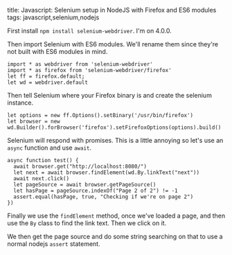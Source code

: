 title: Javascript: Selenium setup in NodeJS with Firefox and ES6 modules
tags: javascript,selenium,nodejs

First install `npm install selenium-webdriver`. I'm on 4.0.0.

Then import Selenium with ES6 modules. We'll rename them since they're not built with ES6 modules in mind.

```
import * as webdriver from 'selenium-webdriver'
import * as firefox from 'selenium-webdriver/firefox'
let ff = firefox.default; 
let wd = webdriver.default
```

Then tell Selenium where your Firefox binary is and create the selenium instance.

```
let options = new ff.Options().setBinary('/usr/bin/firefox')
let browser = new wd.Builder().forBrowser('firefox').setFirefoxOptions(options).build()
```

Selenium will respond with promises. This is a little annoying so let's use an `async` function and use `await`.

```
async function test() {
  await browser.get("http://localhost:8080/")
  let next = await browser.findElement(wd.By.linkText("next"))
  await next.click()
  let pageSource = await browser.getPageSource()
  let hasPage = pageSource.indexOf("Page 2 of 2") != -1
  assert.equal(hasPage, true, "Checking if we're on page 2")
})
```

Finally we use the `findElement` method, once we've loaded a page, and then use the `By` class to find the link text. Then we click on it.

We then get the page source and do some string searching on that to use a normal nodejs `assert` statement.
